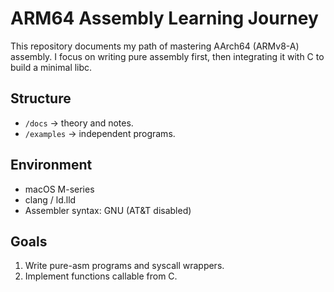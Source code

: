 # ARM64 Assembly Learning Journey

This repository documents my path of mastering AArch64 (ARMv8-A) assembly.
I focus on writing pure assembly first, then integrating it with C to build a minimal libc.

## Structure
- `/docs` → theory and notes.
- `/examples` → independent programs.

## Environment
- macOS M-series
- clang / ld.lld
- Assembler syntax: GNU (AT&T disabled)

## Goals
1. Write pure-asm programs and syscall wrappers.
2. Implement functions callable from C.

